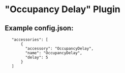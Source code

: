 
# "Occupancy Delay" Plugin

## Example config.json:

 ```
    "accessories": [
        {
          "accessory": "OccupancyDelay",
          "name": "OccupancyDelay",
          "delay": 5
        }   
    ]

```
